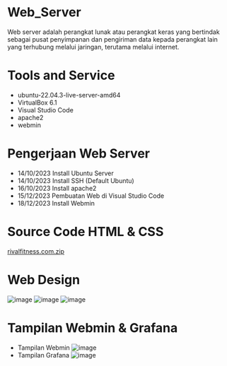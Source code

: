 # Web_Server
Web server adalah perangkat lunak atau perangkat keras yang bertindak sebagai pusat penyimpanan dan pengiriman data kepada perangkat lain yang terhubung melalui jaringan, terutama melalui internet.

# Tools and Service
- ubuntu-22.04.3-live-server-amd64
- VirtualBox 6.1
- Visual Studio Code
- apache2
- webmin

# Pengerjaan Web Server
- 14/10/2023 Install Ubuntu Server
- 14/10/2023 Install SSH (Default Ubuntu)
- 16/10/2023 Install apache2
- 15/12/2023 Pembuatan Web di Visual Studio Code
- 18/12/2023 Install Webmin


# Source Code HTML & CSS
[rivalfitness.com.zip](https://github.com/rsteve13/Web_Server/files/13719306/rivalfitness.com.zip)


# Web Design
![image](https://github.com/rsteve13/Web_Server/assets/145539253/a71aadf1-20de-4a3f-9c61-17b349f10ac3)
![image](https://github.com/rsteve13/Web_Server/assets/145539253/8e149de8-72b9-4e29-993a-a8829ed73ea0)
![image](https://github.com/rsteve13/Web_Server/assets/145539253/2a742e95-25bb-4330-9801-9b1740ed4d3b)


# Tampilan Webmin & Grafana
- Tampilan Webmin
  ![image](https://github.com/rsteve13/Web_Server/assets/145539253/20022c55-6475-433a-8918-754c84d2cac6)
- Tampilan Grafana
  ![image](https://github.com/rsteve13/Web_Server/assets/145539253/d45d0958-c137-4938-9482-d9ddd3e07217)

